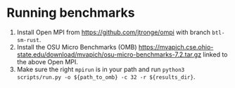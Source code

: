 # Running benchmarks

1. Install Open MPI from <https://github.com/jtronge/ompi> with branch `btl-sm-rust`.
2. Install the OSU Micro Benchmarks (OMB)
   <https://mvapich.cse.ohio-state.edu/download/mvapich/osu-micro-benchmarks-7.2.tar.gz>
   linked to the above Open MPI.
3. Make sure the right `mpirun` is in your path and run
   `python3 scripts/run.py -o ${path_to_omb} -c 32 -r ${results_dir}`.
